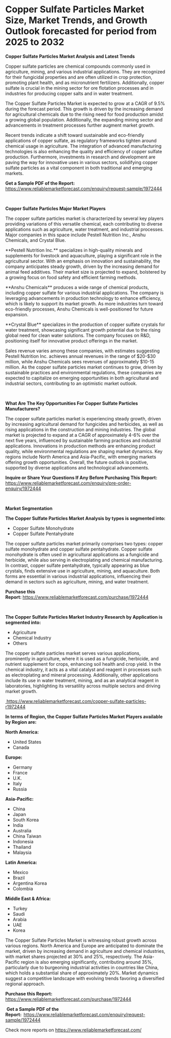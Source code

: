 <p><h1>Copper Sulfate Particles Market Size, Market Trends, and Growth Outlook forecasted for period from 2025 to 2032</h1></p><p><strong>Copper Sulfate Particles Market Analysis and Latest Trends</strong></p>
<p><p>Copper sulfate particles are chemical compounds commonly used in agriculture, mining, and various industrial applications. They are recognized for their fungicidal properties and are often utilized in crop protection, promoting plant health, and as micronutrient fertilizers. Additionally, copper sulfate is crucial in the mining sector for ore flotation processes and in industries for producing copper salts and in water treatment.</p><p>The Copper Sulfate Particles Market is expected to grow at a CAGR of 9.5% during the forecast period. This growth is driven by the increasing demand for agricultural chemicals due to the rising need for food production amidst a growing global population. Additionally, the expanding mining sector and advancements in treatment processes further augment market growth.</p><p>Recent trends indicate a shift toward sustainable and eco-friendly applications of copper sulfate, as regulatory frameworks tighten around chemical usage in agriculture. The integration of advanced manufacturing technologies is also enhancing the quality and efficiency of copper sulfate production. Furthermore, investments in research and development are paving the way for innovative uses in various sectors, solidifying copper sulfate particles as a vital component in both traditional and emerging markets.</p></p>
<p><strong>Get a Sample PDF of the Report:&nbsp;</strong> <a href="https://www.reliablemarketforecast.com/enquiry/request-sample/1972444?utm_campaign=2272&utm_medium=2&utm_source=Github&utm_content=ia&utm_term=04022025&utm_id=copper-sulfate-particles">https://www.reliablemarketforecast.com/enquiry/request-sample/1972444</a></p>
<p>&nbsp;</p>
<p><strong>Copper Sulfate Particles Major Market Players</strong></p>
<p><p>The copper sulfate particles market is characterized by several key players providing variations of this versatile chemical, each contributing to diverse applications such as agriculture, water treatment, and industrial processes. Major companies in this space include Pestell Nutrition Inc., Anshu Chemicals, and Crystal Blue.</p><p>**Pestell Nutrition Inc.** specializes in high-quality minerals and supplements for livestock and aquaculture, playing a significant role in the agricultural sector. With an emphasis on innovation and sustainability, the company anticipates steady growth, driven by the increasing demand for animal feed additives. Their market size is projected to expand, bolstered by a growing focus on food safety and efficient farming methods.</p><p>**Anshu Chemicals** produces a wide range of chemical products, including copper sulfate for various industrial applications. The company is leveraging advancements in production technology to enhance efficiency, which is likely to support its market growth. As more industries turn toward eco-friendly processes, Anshu Chemicals is well-positioned for future expansion.</p><p>**Crystal Blue** specializes in the production of copper sulfate crystals for water treatment, showcasing significant growth potential due to the rising global need for clean water solutions. The company focuses on R&D, positioning itself for innovative product offerings in the market.</p><p>Sales revenue varies among these companies, with estimates suggesting Pestell Nutrition Inc. achieves annual revenues in the range of $20-$30 million, while Anshu Chemicals sees revenues of approximately $10-15 million. As the copper sulfate particles market continues to grow, driven by sustainable practices and environmental regulations, these companies are expected to capitalize on emerging opportunities in both agricultural and industrial sectors, contributing to an optimistic market outlook.</p></p>
<p>&nbsp;</p>
<p><strong>What Are The Key Opportunities For Copper Sulfate Particles Manufacturers?</strong></p>
<p><p>The copper sulfate particles market is experiencing steady growth, driven by increasing agricultural demand for fungicides and herbicides, as well as rising applications in the construction and mining industries. The global market is projected to expand at a CAGR of approximately 4-6% over the next five years, influenced by sustainable farming practices and industrial applications. Innovations in production methods are enhancing product quality, while environmental regulations are shaping market dynamics. Key regions include North America and Asia-Pacific, with emerging markets offering growth opportunities. Overall, the future outlook is positive, supported by diverse applications and technological advancements.</p></p>
<p><strong>Inquire or Share Your Questions If Any Before Purchasing This Report:</strong> <a href="https://www.reliablemarketforecast.com/enquiry/pre-order-enquiry/1972444?utm_campaign=2272&utm_medium=2&utm_source=Github&utm_content=ia&utm_term=04022025&utm_id=copper-sulfate-particles">https://www.reliablemarketforecast.com/enquiry/pre-order-enquiry/1972444</a></p>
<p>&nbsp;</p>
<p><strong>Market Segmentation</strong></p>
<p><strong>The Copper Sulfate Particles Market Analysis by types is segmented into:</strong></p>
<p><ul><li>Copper Sulfate Monohydrate</li><li>Copper Sulfate Pentahydrate</li></ul></p>
<p><p>The copper sulfate particles market primarily comprises two types: copper sulfate monohydrate and copper sulfate pentahydrate. Copper sulfate monohydrate is often used in agricultural applications as a fungicide and herbicide, while also serving in electroplating and chemical manufacturing. In contrast, copper sulfate pentahydrate, typically appearing as blue crystals, finds extensive use in agriculture, mining, and aquaculture. Both forms are essential in various industrial applications, influencing their demand in sectors such as agriculture, mining, and water treatment.</p></p>
<p><strong>Purchase this Report:&nbsp;</strong><a href="https://www.reliablemarketforecast.com/purchase/1972444?utm_campaign=2272&utm_medium=2&utm_source=Github&utm_content=ia&utm_term=04022025&utm_id=copper-sulfate-particles">https://www.reliablemarketforecast.com/purchase/1972444</a></p>
<p>&nbsp;</p>
<p><strong>The Copper Sulfate Particles Market Industry Research by Application is segmented into:</strong></p>
<p><ul><li>Agriculture</li><li>Chemical Industry</li><li>Others</li></ul></p>
<p><p>The copper sulfate particles market serves various applications, prominently in agriculture, where it is used as a fungicide, herbicide, and nutrient supplement for crops, enhancing soil health and crop yield. In the chemical industry, it acts as a vital catalyst and reagent in processes such as electroplating and mineral processing. Additionally, other applications include its use in water treatment, mining, and as an analytical reagent in laboratories, highlighting its versatility across multiple sectors and driving market growth.</p></p>
<p><a href="https://www.reliablemarketforecast.com/copper-sulfate-particles-r1972444?utm_campaign=2272&utm_medium=2&utm_source=Github&utm_content=ia&utm_term=04022025&utm_id=copper-sulfate-particles">&nbsp;https://www.reliablemarketforecast.com/copper-sulfate-particles-r1972444</a></p>
<p><strong>In terms of Region, the Copper Sulfate Particles Market Players available by Region are:</strong></p>
<p>
    <p> <strong> North America: </strong>
        <ul>
            <li>United States</li>
            <li>Canada</li>
        </ul>
        </p> 
    <p> <strong> Europe: </strong>
        <ul>
            <li>Germany</li>
            <li>France</li>
            <li>U.K.</li>
            <li>Italy</li>
            <li>Russia</li>
        </ul>
        </p> 
    <p> <strong> Asia-Pacific: </strong>
        <ul>
            <li>China</li>
            <li>Japan</li>
            <li>South Korea</li>
            <li>India</li>
            <li>Australia</li>
            <li>China Taiwan</li>
            <li>Indonesia</li>
            <li>Thailand</li>
            <li>Malaysia</li>
        </ul>
        </p> 
    <p> <strong> Latin America: </strong>
        <ul>
            <li>Mexico</li>
            <li>Brazil</li>
            <li>Argentina Korea</li>
            <li>Colombia</li>
        </ul>
        </p> 
    <p> <strong> Middle East & Africa: </strong>
        <ul>
            <li>Turkey</li>
            <li>Saudi</li>
            <li>Arabia</li>
            <li>UAE</li>
            <li>Korea</li>
        </ul>
    </p>
    </p>
<p><p>The Copper Sulfate Particles Market is witnessing robust growth across various regions. North America and Europe are anticipated to dominate the market, driven by increasing demand in agriculture and chemical industries, with market shares projected at 30% and 25%, respectively. The Asia-Pacific region is also emerging significantly, contributing around 35%, particularly due to burgeoning industrial activities in countries like China, which holds a substantial share of approximately 20%. Market dynamics suggest a competitive landscape with evolving trends favoring a diversified regional approach.</p></p>
<p><strong>Purchase this Report: </strong><a href="https://www.reliablemarketforecast.com/purchase/1972444?utm_campaign=2272&utm_medium=2&utm_source=Github&utm_content=ia&utm_term=04022025&utm_id=copper-sulfate-particles">https://www.reliablemarketforecast.com/purchase/1972444</a></p>
<p>&nbsp;<strong>Get a Sample PDF of the Report:&nbsp;&nbsp;</strong><a href="https://www.reliablemarketforecast.com/enquiry/request-sample/1972444?utm_campaign=2272&utm_medium=2&utm_source=Github&utm_content=ia&utm_term=04022025&utm_id=copper-sulfate-particles">https://www.reliablemarketforecast.com/enquiry/request-sample/1972444</a></p>
<p><strong></strong></p>
<p>Check more reports on <a href="https://www.reliablemarketforecast.com/?utm_campaign=2272&utm_medium=2&utm_source=Github&utm_content=ia&utm_term=04022025&utm_id=copper-sulfate-particles">https://www.reliablemarketforecast.com/</a></p>